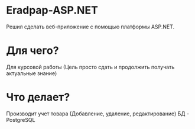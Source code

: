 # Eradpap-ASP.NET
Решил сделать веб-приложение с помощью платформы ASP.NET. 
# Для чего?
Для курсовой работы (Цель просто сдать и продолжить получать актуальные знание)
# Что делает?
Производит учет товара (Добавление, удаление, редактирование) БД - PostgreSQL
